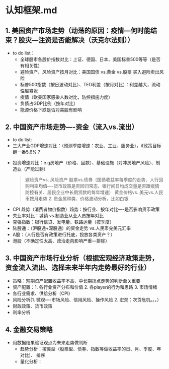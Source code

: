 # 认知框架.md

## 1. 美国资产市场走势（动荡的原因：疫情—何时能结束？股灾—注资是否能解决（沃克尔法则））
+ to do list：
    - 全球股市各股价指数对比：上证、德国、日本、美国标普500等等（是否有相关性）
    - 避险资产、风险资产按月对比：美国国债 vs.黄金 vs.股票 买入避险卖出风险
    - 标普500指数（按日波动对比）、TED利差（按月对比）：利差越大，流动性越紧张
    - 疫情（欧美国家感染人数对比，防控措施力度）
    - 负债占GDP比例（按年对比）
    - 能源价格下跌是否对美股有影响

## 2. 中国资产市场走势—-资金（流入vs.流出）

- to do list:
- 三大产业GDP增速对比：（预测季度增速：农业、工业、服务业），if政策目标翻一番5.6%？
* 投资增速对比：e.g房地产（价格、回款）、基础设施（对冲房地产风险）、制造业（产能过剩）
	> 避险资产vs. 风险资产
    > 股票vs.债券（国债收益率每季度的走势、人行回购利率均值—-货币政策是否回归常态、银行间日均成交量是否跟疫情防控有关、居民企业中长期贷款的每年增速）
    > 黄金价格vs. 美元vs.人民币按月走势  2. 贵金属种类、价格波动分析，比如白银
- CPI 趋势（消费者物价指数）趋势：按行业、按年对比—-是否影响货币政策
- 失业率对比：城镇 vs.制造业从业人员按年对比
- 克强指数：银行信贷、发电量、铁路运量（按季度）
- 陆股通：（沪股通+深股通）的资金走势 vs.人民币兑美元汇率
- A股：（人行是否有政策进行托底，投放各类资产？）
- 港股（不确定性太高、政治走向影响严重—排除）

## 3. 中国资产市场行业分析（根据宏观经济政策走势，资金流入流出、选择未来半年内走势最好的行业）

- 策略：短期资产配置收益率不高、中长期拐点走势的判断至关重要
- 资产配置：1. 各行业资产分布和价值 2. 各player的行为和思路 3. 市场情绪
- 各行业需求、供给分析（CPI）
- 风险分析(1. 微观—-市场风险、信用风险、操作风险 2. 宏观：次贷危机。。。）
- 财政政策、货币政策
- 利率分析

## 4. 金融交易策略

- 用数据结果验证观点为未来走势做判断
    - 趋势分析：按类型（股票型、债券、指数等做收益率的日、月、季度、年对比)、 排序
    - 量化分析：